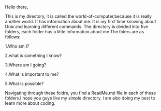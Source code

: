 Hello there,

This is my directory, it is called the world-of-computer,because it is 
really another world. It has information about me. It is my first time 
knowing about Unix and learning different commands. The directory is 
divided into five folders, each folder has a little information about 
me.The folers are as follows:

1.Who am I?

2.what is something I know?

3.Where am I going?

4.What is important to me?

5.What is possible?


Navigating through these foldrs, you find a ReadMe.md file in each of 
these folders.I hope you guys like my simple directory. I am also doing my 
best to learn more about coding.
